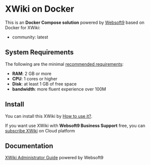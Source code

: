 # XWiki on Docker  

This is an **Docker Compose solution** powered by [Websoft9](https://www.websoft9.com) based on Docker for XWiki:


 - community:  latest


## System Requirements

The following are the minimal [recommended requirements](https://github.com/xwiki-contrib/docker-xwiki/blob/master/README.md):

* **RAM**: 2 GB or more
* **CPU**: 1 cores or higher
* **Disk**: at least 1 GB of free space
* **bandwidth**: more fluent experience over 100M  

## Install

You can install this XWiki by [How to use it?](https://github.com/Websoft9/docker-library#how-to-use-it).   

If you want use XWiki with **Websoft9 Business Support** free, you can [subscribe XWiki](https://www.websoft9.com/apps) on Cloud platform

## Documentation

[XWiki Administrator Guide](https://support.websoft9.com/docs/xwiki) powered by Websoft9